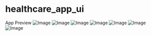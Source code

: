# healthcare_app_ui
App Preview
![Image](https://github.com/user-attachments/assets/631230b1-1d3d-4b64-867f-3a8bc2f074f4) ![Image](https://github.com/user-attachments/assets/22e9559f-b71e-4116-8644-a9d49e646bfa) 
![Image](https://github.com/user-attachments/assets/8e6e01aa-cf3c-4ba5-92d5-79cfc5078aa9) ![Image](https://github.com/user-attachments/assets/8e602e5b-916d-4e9e-8a3a-9b3d6317576b)
![Image](https://github.com/user-attachments/assets/b265e22c-acb0-4eee-9419-a2c9c6dc0981) ![Image](https://github.com/user-attachments/assets/da9c3c8b-c175-41fb-ad77-6f75b00c5734)
![Image](https://github.com/user-attachments/assets/389b6dc1-bcab-4745-b0b8-bcb5dd7408a6) 
